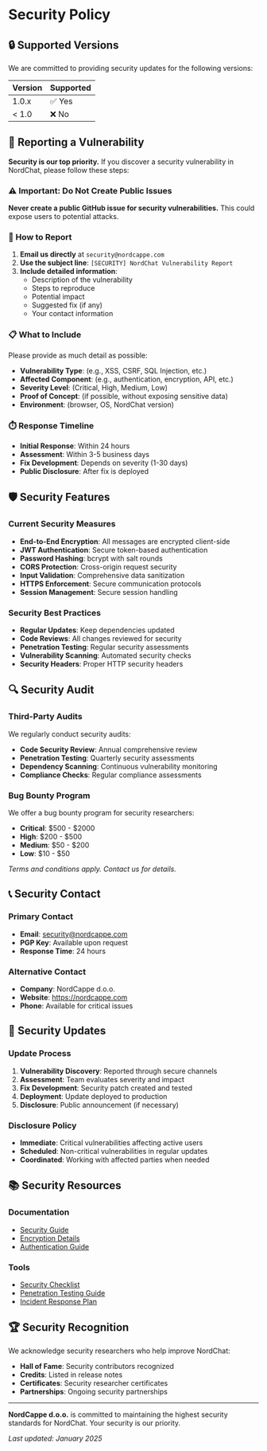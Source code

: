 # Security Policy

## 🔒 Supported Versions

We are committed to providing security updates for the following versions:

| Version | Supported          |
| ------- | ------------------ |
| 1.0.x   | ✅ Yes             |
| < 1.0   | ❌ No              |

## 🚨 Reporting a Vulnerability

**Security is our top priority.** If you discover a security vulnerability in NordChat, please follow these steps:

### ⚠️ Important: Do Not Create Public Issues

**Never create a public GitHub issue for security vulnerabilities.** This could expose users to potential attacks.

### 🔐 How to Report

1. **Email us directly** at `security@nordcappe.com`
2. **Use the subject line**: `[SECURITY] NordChat Vulnerability Report`
3. **Include detailed information**:
   - Description of the vulnerability
   - Steps to reproduce
   - Potential impact
   - Suggested fix (if any)
   - Your contact information

### 📋 What to Include

Please provide as much detail as possible:

- **Vulnerability Type**: (e.g., XSS, CSRF, SQL Injection, etc.)
- **Affected Component**: (e.g., authentication, encryption, API, etc.)
- **Severity Level**: (Critical, High, Medium, Low)
- **Proof of Concept**: (if possible, without exposing sensitive data)
- **Environment**: (browser, OS, NordChat version)

### ⏱️ Response Timeline

- **Initial Response**: Within 24 hours
- **Assessment**: Within 3-5 business days
- **Fix Development**: Depends on severity (1-30 days)
- **Public Disclosure**: After fix is deployed

## 🛡️ Security Features

### Current Security Measures

- **End-to-End Encryption**: All messages are encrypted client-side
- **JWT Authentication**: Secure token-based authentication
- **Password Hashing**: bcrypt with salt rounds
- **CORS Protection**: Cross-origin request security
- **Input Validation**: Comprehensive data sanitization
- **HTTPS Enforcement**: Secure communication protocols
- **Session Management**: Secure session handling

### Security Best Practices

- **Regular Updates**: Keep dependencies updated
- **Code Reviews**: All changes reviewed for security
- **Penetration Testing**: Regular security assessments
- **Vulnerability Scanning**: Automated security checks
- **Security Headers**: Proper HTTP security headers

## 🔍 Security Audit

### Third-Party Audits

We regularly conduct security audits:

- **Code Security Review**: Annual comprehensive review
- **Penetration Testing**: Quarterly security assessments
- **Dependency Scanning**: Continuous vulnerability monitoring
- **Compliance Checks**: Regular compliance assessments

### Bug Bounty Program

We offer a bug bounty program for security researchers:

- **Critical**: $500 - $2000
- **High**: $200 - $500
- **Medium**: $50 - $200
- **Low**: $10 - $50

*Terms and conditions apply. Contact us for details.*

## 📞 Security Contact

### Primary Contact
- **Email**: security@nordcappe.com
- **PGP Key**: Available upon request
- **Response Time**: 24 hours

### Alternative Contact
- **Company**: NordCappe d.o.o.
- **Website**: https://nordcappe.com
- **Phone**: Available for critical issues

## 🔄 Security Updates

### Update Process

1. **Vulnerability Discovery**: Reported through secure channels
2. **Assessment**: Team evaluates severity and impact
3. **Fix Development**: Security patch created and tested
4. **Deployment**: Update deployed to production
5. **Disclosure**: Public announcement (if necessary)

### Disclosure Policy

- **Immediate**: Critical vulnerabilities affecting active users
- **Scheduled**: Non-critical vulnerabilities in regular updates
- **Coordinated**: Working with affected parties when needed

## 📚 Security Resources

### Documentation
- [Security Guide](docs/security.md)
- [Encryption Details](docs/encryption.md)
- [Authentication Guide](docs/authentication.md)

### Tools
- [Security Checklist](docs/security-checklist.md)
- [Penetration Testing Guide](docs/pentest-guide.md)
- [Incident Response Plan](docs/incident-response.md)

## 🏆 Security Recognition

We acknowledge security researchers who help improve NordChat:

- **Hall of Fame**: Security contributors recognized
- **Credits**: Listed in release notes
- **Certificates**: Security researcher certificates
- **Partnerships**: Ongoing security partnerships

---

**NordCappe d.o.o.** is committed to maintaining the highest security standards for NordChat. Your security is our priority.

*Last updated: January 2025*
